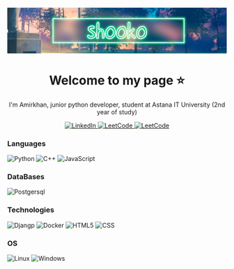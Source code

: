 ![Header](https://github.com/vshigimoto/vshigimoto/blob/main/vshoko.png)
<h1 align='center'> Welcome to my page ⭐ </h1>
<p align='center'>I'm Amirkhan, junior python developer, student at Astana IT University (2nd year of study) </p>
</p>
<p align='center'>
<a href="https://www.linkedin.com/in/amirkhan-mubarakov-%F0%9F%92%BB-6a91b2275/">
        <img src="https://img.shields.io/badge/LinkedIn-blue?style=flat-square&logo=linkedin" alt="LinkedIn">
    </a>
  <a href="https://leetcode.com/vshigimoto/">
        <img src="https://img.shields.io/badge/LeetCode-orange?style=flat-square&logo=LeetCode" alt="LeetCode">
    </a>
  <a href="https://t.me/vshooko">
        <img src="https://img.shields.io/badge/Telegram-2CA5E0?style=flat-square&logo=telegram&logoColor=white" alt="LeetCode">
    </a>
</p>

### Languages
![Python](https://img.shields.io/badge/Python-3776AB?style=for-the-badge&logo=python&logoColor=white)
![C++](https://img.shields.io/badge/C%2B%2B-00599C?style=for-the-badge&logo=c%2B%2B&logoColor=white)
![JavaScript](https://img.shields.io/badge/JavaScript-F7DF1E?style=for-the-badge&logo=javascript&logoColor=black)

### DataBases
![Postgersql](https://img.shields.io/badge/PostgreSQL-316192?style=for-the-badge&logo=postgresql&logoColor=white)

### Technologies
![Djangp](https://img.shields.io/badge/Django-092E20?style=for-the-badge&logo=django&logoColor=whit)
![Docker](https://img.shields.io/badge/-Docker-00599C?style=for-the-badge&logo=docker)
![HTML5](https://img.shields.io/badge/HTML5-E34F26?style=for-the-badge&logo=html5&logoColor=white)
![CSS](https://img.shields.io/badge/CSS-239120?&style=for-the-badge&logo=css3&logoColor=white)

### OS
![Linux](https://img.shields.io/badge/Linux-FCC624?style=for-the-badge&logo=linux&logoColor=black)
![Windows](https://img.shields.io/badge/-Windows-blue?style=for-the-badge&logo=windows)
